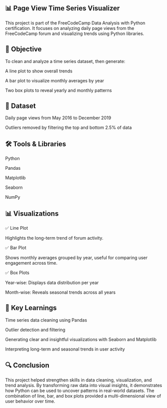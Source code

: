 ## 📊 Page View Time Series Visualizer

This project is part of the FreeCodeCamp Data Analysis with Python certification.
It focuses on analyzing daily page views from the FreeCodeCamp forum and visualizing trends using Python libraries.



## 🎯 Objective

To clean and analyze a time series dataset, then generate:

A line plot to show overall trends

A bar plot to visualize monthly averages by year

Two box plots to reveal yearly and monthly patterns




## 📁 Dataset

Daily page views from May 2016 to December 2019

Outliers removed by filtering the top and bottom 2.5% of data



## 🛠 Tools & Libraries

Python

Pandas

Matplotlib

Seaborn

NumPy



## 📊 Visualizations

✅ Line Plot

Highlights the long-term trend of forum activity.

✅ Bar Plot

Shows monthly averages grouped by year, useful for comparing user engagement across time.

✅ Box Plots

Year-wise: Displays data distribution per year

Month-wise: Reveals seasonal trends across all years




## 📌 Key Learnings

Time series data cleaning using Pandas

Outlier detection and filtering

Generating clear and insightful visualizations with Seaborn and Matplotlib

Interpreting long-term and seasonal trends in user activity



## 🔍 Conclusion

This project helped strengthen skills in data cleaning, visualization, and trend analysis.
By transforming raw data into visual insights, it demonstrates how Python can be used to uncover patterns in real-world datasets.
The combination of line, bar, and box plots provided a multi-dimensional view of user behavior over time.